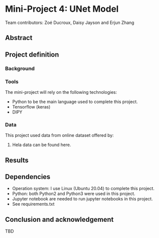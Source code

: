 # Mini-Project 4: UNet Model

Team contributors: Zoé Ducroux, Daisy Jayson and Erjun Zhang


## Abstract



## Project definition 

### Background


### Tools 

The mini-project will rely on the following technologies: 
 * Python to be the main language used to complete this project.
 * Tensorflow (keras)
 * DIPY



### Data 

This project used data from online dataset offered by:
1. Hela data can be found here.


## Results 




## Dependencies

* Operation system: I use Linux (Ubuntu 20.04) to complete this project.
* Python: both Python2 and Python3 were used in this project.
* Jupyter notebook are needed to run jupyter notebooks in this project.
* See requirements.txt



## Conclusion and acknowledgement

TBD